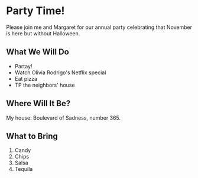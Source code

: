 # Party Time!

Please join me and Margaret for our annual party celebrating that November is here but without Halloween.

## What We Will Do

- Partay!
- Watch Olivia Rodrigo's Netflix special
- Eat pizza
- TP the neighbors' house

## Where Will It Be?

My house: Boulevard of Sadness, number 365.

## What to Bring

1. Candy
2. Chips
3. Salsa
4. Tequila
